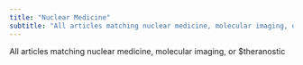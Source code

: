 ```yaml
---
title: "Nuclear Medicine"
subtitle: "All articles matching nuclear medicine, molecular imaging, or $theranostic"
---
```

All articles matching nuclear medicine, molecular imaging, or $theranostic